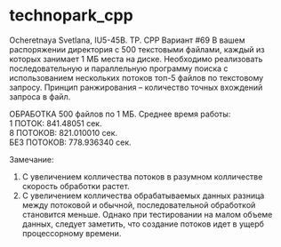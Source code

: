 # technopark_cpp
Ocheretnaya Svetlana, IU5-45B. TP. CPP
Вариант #69
В вашем распоряжении директория с 500 текстовыми файлами, каждый из которых занимает 1 МБ места на диске. Необходимо реализовать последовательную и параллельную программу поиска с использованием нескольких потоков топ-5 файлов по текстовому запросу. Принцип ранжирования – количество точных вхождений запроса в файл.

ОБРАБОТКА 500 файлов по 1 МБ. Среднее время работы: <br/>
1 ПОТОК: 841.48051 сек. <br/>
8 ПОТОКОВ: 821.010010 сек. <br/>
БЕЗ ПОТОКОВ: 778.936340 сек.

Замечание: 
1. С увеличением колличества потоков в разумном колличестве скорость обработки растет. 
2. С увеличением колличества обрабатываемых данных разница между потоковой и обычной, последовательной
обработкой становится меньше. Однако при тестировании на малом объеме данных, следует заметить,
   что создание потоков идет в ущерб процессорному времени.